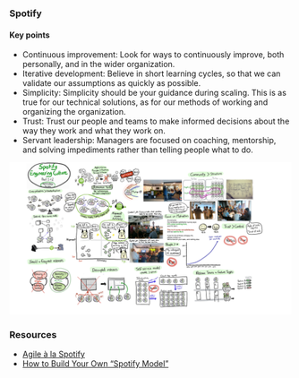 ### Spotify

#### Key points

 - Continuous improvement:  Look for ways to continuously improve, both personally, and in the wider organization.
 - Iterative development:  Believe in short learning cycles, so that we can validate our assumptions as quickly as possible.
 - Simplicity:     Simplicity should be your guidance during scaling. This is as true for our technical solutions, as for our methods of working and organizing the organization.
 - Trust: Trust our people and teams to make informed decisions about the way they work and what they work on.
 - Servant leadership: Managers are focused on coaching, mentorship, and solving impediments rather than telling people what to do.


<img src="img/spotify-engineering-culture-part1.jpeg" alt="">

### Resources

- [Agile à la Spotify](https://labs.spotify.com/2013/03/20/agile-a-la-spotify/)
- [How to Build Your Own “Spotify Model”](https://medium.com/the-ready/how-to-build-your-own-spotify-model-dce98025d32f)


